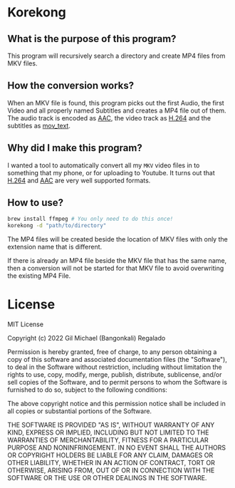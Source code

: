 # Korekong

## What is the purpose of this program?

This program will recursively search a directory and create MP4 files from MKV files. 

## How the conversion works?

When an MKV file is found, this program picks out the first Audio, the first Video and all properly named Subtitles and creates a MP4 file out of them. The audio track is encoded as [AAC](https://jellyfin.org/docs/general/clients/codec-support.html#audio-compatibilityhttpsenwikipediaorgwikicomparisonofvideocontainerformatsaudiocodingformatssupport-wikipedias-audio-codec-tables), the video track as [H.264](https://jellyfin.org/docs/general/clients/codec-support.html#video-compatibilityhttpsenwikipediaorgwikicomparisonofvideocontainerformats-wikipedias-video-codec-tables) and the subtitles as [mov_text](https://en.wikibooks.org/wiki/FFMPEG_An_Intermediate_Guide/subtitle_options#Set_Subtitle_Codec).

## Why did I make this program?

I wanted a tool to automatically convert all my `MKV` video files in to something that my phone, or for uploading to Youtube. It turns out that [H.264](https://jellyfin.org/docs/general/clients/codec-support.html#video-compatibilityhttpsenwikipediaorgwikicomparisonofvideocontainerformats-wikipedias-video-codec-tables) and [AAC](https://jellyfin.org/docs/general/clients/codec-support.html#audio-compatibilityhttpsenwikipediaorgwikicomparisonofvideocontainerformatsaudiocodingformatssupport-wikipedias-audio-codec-tables) are very well supported formats.

## How to use?

```bash
brew install ffmpeg # You only need to do this once!
korekong -d "path/to/directory"
```

The MP4 files will be created beside the location of MKV files with only the extension name that is different. 

If there is already an MP4 file beside the MKV file that has the same name, then a conversion will not be started for that MKV file to avoid overwriting the existing MP4 File.

# License

MIT License

Copyright (c) 2022 Gil Michael (Bangonkali) Regalado

Permission is hereby granted, free of charge, to any person obtaining a copy
of this software and associated documentation files (the "Software"), to deal
in the Software without restriction, including without limitation the rights
to use, copy, modify, merge, publish, distribute, sublicense, and/or sell
copies of the Software, and to permit persons to whom the Software is
furnished to do so, subject to the following conditions:

The above copyright notice and this permission notice shall be included in all
copies or substantial portions of the Software.

THE SOFTWARE IS PROVIDED "AS IS", WITHOUT WARRANTY OF ANY KIND, EXPRESS OR
IMPLIED, INCLUDING BUT NOT LIMITED TO THE WARRANTIES OF MERCHANTABILITY,
FITNESS FOR A PARTICULAR PURPOSE AND NONINFRINGEMENT. IN NO EVENT SHALL THE
AUTHORS OR COPYRIGHT HOLDERS BE LIABLE FOR ANY CLAIM, DAMAGES OR OTHER
LIABILITY, WHETHER IN AN ACTION OF CONTRACT, TORT OR OTHERWISE, ARISING FROM,
OUT OF OR IN CONNECTION WITH THE SOFTWARE OR THE USE OR OTHER DEALINGS IN THE
SOFTWARE.